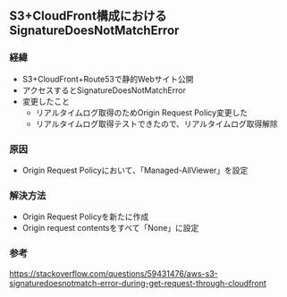 ## S3+CloudFront構成におけるSignatureDoesNotMatchError

### 経緯
- S3+CloudFront+Route53で静的Webサイト公開
- アクセスするとSignatureDoesNotMatchError
- 変更したこと
  - リアルタイムログ取得のためOrigin Request Policy変更した
  - リアルタイムログ取得テストできたので、リアルタイムログ取得解除

### 原因
- Origin Request Policyにおいて、「Managed-AllViewer」を設定

### 解決方法
- Origin Request Policyを新たに作成
- Origin request contentsをすべて「None」に設定

### 参考
https://stackoverflow.com/questions/59431476/aws-s3-signaturedoesnotmatch-error-during-get-request-through-cloudfront
